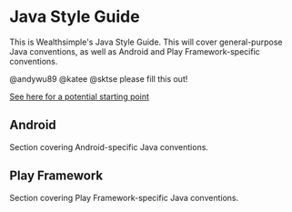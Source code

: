 # Java Style Guide

This is Wealthsimple's Java Style Guide. This will cover general-purpose Java conventions, as well as Android and Play Framework-specific conventions.

@andywu89 @katee @sktse please fill this out!

[See here for a potential starting point](https://github.com/twitter/commons/blob/master/src/java/com/twitter/common/styleguide.md)

## Android

Section covering Android-specific Java conventions.

## Play Framework

Section covering Play Framework-specific Java conventions.
